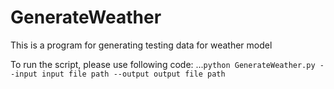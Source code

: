 # GenerateWeather
This is a program for generating testing data for weather model

To run the script, please use following code:
...`python GenerateWeather.py --input input file path --output output file path`
